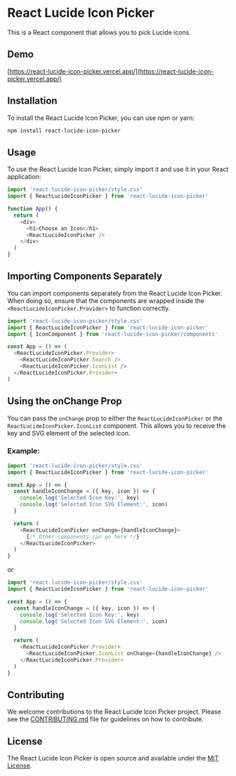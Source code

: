 # React Lucide Icon Picker

This is a React component that allows you to pick Lucide icons.

## Demo

[https://react-lucide-icon-picker.vercel.app/](https://react-lucide-icon-picker.vercel.app/)

## Installation

To install the React Lucide Icon Picker, you can use npm or yarn:

```bash
npm install react-lucide-icon-picker
```

## Usage

To use the React Lucide Icon Picker, simply import it and use it in your React application:

```javascript
import 'react-lucide-icon-picker/style.css'
import { ReactLucideIconPicker } from 'react-lucide-icon-picker'

function App() {
  return (
    <div>
      <h1>Choose an Icon</h1>
      <ReactLucideIconPicker />
    </div>
  )
}
```

## Importing Components Separately

You can import components separately from the React Lucide Icon Picker. When doing so, ensure that the components are wrapped inside the `<ReactLucideIconPicker.Provider>` to function correctly.

```javascript
import 'react-lucide-icon-picker/style.css'
import { ReactLucideIconPicker } from 'react-lucide-icon-picker'
import { IconComponent } from 'react-lucide-icon-picker/components'

const App = () => (
  <ReactLucideIconPicker.Provider>
    <ReactLucideIconPicker.Search />
    <ReactLucideIconPicker.IconList />
  </ReactLucideIconPicker.Provider>
)
```

## Using the onChange Prop

You can pass the `onChange` prop to either the `ReactLucideIconPicker` or the `ReactLucideIconPicker.IconList` component. This allows you to receive the key and SVG element of the selected icon.

### Example:

```javascript
import 'react-lucide-icon-picker/style.css'
import { ReactLucideIconPicker } from 'react-lucide-icon-picker'

const App = () => {
  const handleIconChange = ({ key, icon }) => {
    console.log('Selected Icon Key:', key)
    console.log('Selected Icon SVG Element:', icon)
  }

  return (
    <ReactLucideIconPicker onChange={handleIconChange}>
      {/* Other components can go here */}
    </ReactLucideIconPicker>
  )
}
```

or

```javascript
import 'react-lucide-icon-picker/style.css'
import { ReactLucideIconPicker } from 'react-lucide-icon-picker'

const App = () => {
  const handleIconChange = ({ key, icon }) => {
    console.log('Selected Icon Key:', key)
    console.log('Selected Icon SVG Element:', icon)
  }

  return (
    <ReactLucideIconPicker.Provider>
      <ReactLucideIconPicker.IconList onChange={handleIconChange} />
    </ReactLucideIconPicker.Provider>
  )
}
```

## Contributing

We welcome contributions to the React Lucide Icon Picker project. Please see the [CONTRIBUTING.md](./CONTRIBUTING.md) file for guidelines on how to contribute.

## License

The React Lucide Icon Picker is open source and available under the [MIT License](./LICENSE).
